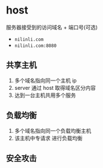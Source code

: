 # host

服务器接受到的访问域名 + 端口号(可选)

- `nilinli.com`
- `nilinli.com:8080`

## 共享主机

1. 多个域名指向同一个主机 ip
2. server 通过 host 取得域名区分内容
3. 达到一台主机共用多个服务

## 负载均衡

1. 多个域名指向同一个负载均衡主机
2. 该主机中专请求 进行负载均衡

## 安全攻击

